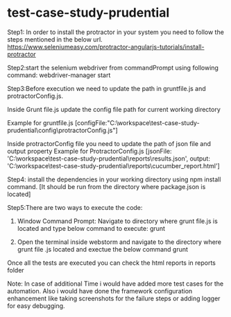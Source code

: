 # test-case-study-prudential


Step1: In order to install the protractor in  your system you need to follow the steps mentioned in the below url.
https://www.seleniumeasy.com/protractor-angularjs-tutorials/install-protractor

Step2:start the selenium webdriver from commandPrompt using following command:  webdriver-manager start

Step3:Before execution we need to update the path in gruntfile.js and protractorConfig.js.

Inside Grunt file.js update the config file path for current working directory

Example for gruntfile.js 
[configFile:"C:\\workspace\\test-case-study-prudential\\config\\protractorConfig.js"]

Inside protractorConfig file you need to update the path of json file and output property
Example for ProtractorConfig.js
[jsonFile: 'C:\\workspace\\test-case-study-prudential\\reports\\results.json',
output: 'C:\\workspace\\test-case-study-prudential\\reports\\cucumber_report.html']

Step4: install the dependencies in your working directory using npm install command. [It should be run from the directory where package.json is located]

Step5:There are two ways to execute the code:
1. Window Command Prompt:
Navigate to directory where grunt file.js  is located and type below command to execute:
grunt

2. Open the terminal inside webstorm and navigate to the directory where grunt file .js located and exectue the below command
grunt

Once all the tests are executed you can check the html reports in reports folder

Note:
In case of additional Time i would have added more test cases for the automation. Also i would have done the framework configuration enhancement like taking screenshots for the failure steps or adding logger for easy debugging.
